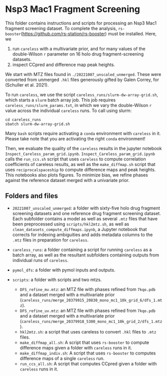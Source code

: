 # Nsp3 Mac1 Fragment Screening

This folder contains instructions and scripts for processing an Nsp3 Mac1 fragment screening dataset. To complete the analysis, `rs-booster`(https://github.com/rs-station/rs-booster) must be installed. Here, we
1. run `careless` with a multivariate prior, and for many values of the double-Wilson `r` parameter on 16 holo drug fragment-screening datasets. 
2. inspect CCpred and difference map peak heights.


We start with MTZ files found in `./20221007_unscaled_unmerged`. These were converted from unmerged `.hkl` files generously gifted by Galen Correy, for (Schuller et al. 2021). 

To run `careless`, we use the script `careless_runs/slurm-dw-array-grid.sh`, which starts a `slurm` batch array job. This job requires `careless_runs/slurm_params.txt`, in which we vary the double-Wilson `r` value across the individual `careless` runs.  To call using slurm: 

```
cd careless_runs
sbatch slurm-dw-array-grid.sh
```

Many `bash` scripts require activating a `conda` environment with `careless` in it. Please take note that you are activating the right `conda` environment!  

Then, we evaluate the quality of the `careless` results in the jupyter notebook `Inspect_Careless_param_grid.ipynb`. `Inspect_Careless_param_grid.ipynb` calls the `run_ccs.sh` script that uses `careless` to compute correlation coefficients of careless results, as well as the `make_diffmap.sh` script that uses `reciprocalspaceship` to compute difference maps and peak heights. This notebooks also plots figures. To minimize bias, we refine phases against the reference dataset merged with a univariate prior.  


## Folders and files

- `20221007_unscaled_unmerged`: a folder with sixty-five holo drug fragment screening datasets and one reference drug fragment screening dataset. Each subfolder contains a model as well as several `.mtz` files that have been preprocessed using `scripts/hkl2mtz.sh`, as well as `clean_datasets_compute_diffmaps.ipynb`, a Jupyter notebook that corrects for indexing ambiguities and adds metadata columns to the `.mtz` files in preparation for `careless`. 

- `careless_runs`: a folder containing a script for running `careless` as a batch array, as well as the resultant subfolders containing outputs from individual runs of `careless`. 
- `pymol_dfs`: a folder with pymol inputs and outputs. 
- `scripts`: a folder with scripts and two mtzs. 
    - `DFS_refine_mv.mtz`: an MTZ file with phases refined from `7kqo.pdb` and a dataset merged with a multivariate prior (`careless_runs/merge_20379915_20830_mono_mc1_10k_grid_6/dfs_1.mtz`).
    - `DFS_refine_uv.mtz`: an MTZ file with phases refined from `7kqo.pdb` and a dataset merged with a multivariate prior (`careless_runs/merge_20379918_5300_mono_mc1_10k_grid_2/dfs_1.mtz`). 
    - `hkl2mtz.sh`: a script that uses careless to convert `.hkl` files to `.mtz` files. 
    - `make_diffmap_all.sh`: A script that uses `rs-booster` to compute difference maps given a folder with `careless` runs in it. 
    - `make_diffmap_indiv.sh`: A script that uses `rs-booster` to computes difference maps of a single `careless` run. 
    - `run_ccs_all.sh`: A script that computes CCpred given a folder with `careless` runs in it. 